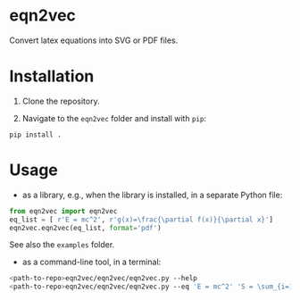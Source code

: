 # eqn2vec
Convert latex equations into SVG or PDF files.

# Installation

1. Clone the repository.

2. Navigate to the `eqn2vec` folder and install with `pip`:
```
pip install .
```

# Usage

* as a library, e.g., when the library is installed, in a separate Python file:
```python
from eqn2vec import eqn2vec
eq_list = [ r'E = mc^2', r'g(x)=\frac{\partial f(x)}{\partial x}']
eqn2vec.eqn2vec(eq_list, format='pdf')
```
See also the `examples` folder.

* as a command-line tool, in a terminal:
```bash
<path-to-repo>eqn2vec/eqn2vec/eqn2vec.py --help
<path-to-repo>eqn2vec/eqn2vec/eqn2vec.py --eq 'E = mc^2' 'S = \sum_{i=1}^n x_i'
```


